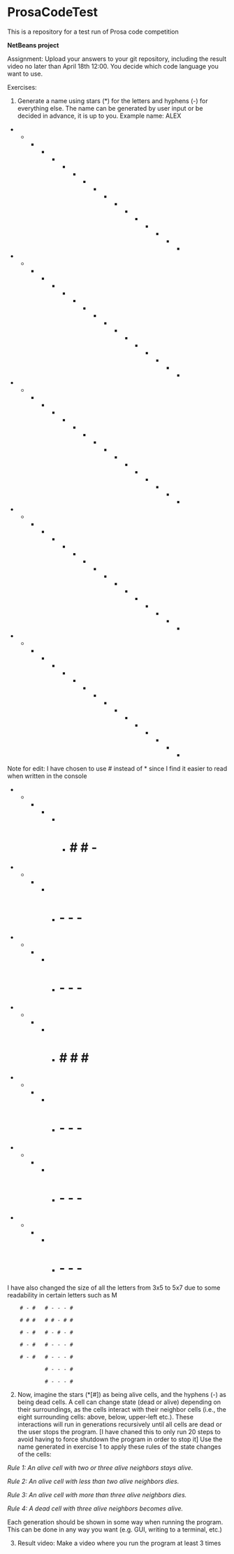 # ProsaCodeTest
This is a repository for a test run of Prosa code competition

**NetBeans project**



Assignment: 
Upload your answers to your git repository, including the result video no later than April 18th 12:00.
You decide which code language you want to use.



Exercises:
1. Generate a name using stars (*) for the letters and hyphens (-) for everything else. The name can be
generated by user input or be decided in advance, it is up to you.
Example name: ALEX
- - * - - * - - - * * * - * - * -
- * - * - * - - - * - - - * - * -
- * * * - * - - - * * - - - * - -
- * - * - * - - - * - - - * - * -
- * - * - * * * - * * * - * - * -

Note for edit: I have chosen to use # instead of * since I find it easier to read when written in the console
- * * * -   - # # # -
* - - - *   # - - - #
* - - - *   # - - - #
* * * * *   # # # # #
* - - - *   # - - - #
* - - - *   # - - - #
* - - - *   # - - - #
I have also changed the size of all the letters from 3x5 to 5x7 due to some readability in certain letters such as M

        # - #   # - - - #
        
        # # #   # # - # #
        
        # - #   # - # - #
        
        # - #   # - - - #
        
        # - #   # - - - #
        
                # - - - #
                
                # - - - #



2. Now, imagine the stars (*[#]) as being alive cells, and the hyphens (-) as being dead cells. A cell can
change state (dead or alive) depending on their surroundings, as the cells interact with their
neighbor cells (i.e., the eight surrounding cells: above, below, upper-left etc.). These interactions will
run in generations recursively until all cells are dead or the user stops the program. 
[I have chaned this to only run 20 steps to avoid having to force shutdown the program in order to stop it]
Use the name generated in exercise 1 to apply these rules of the state changes of the cells:

_Rule 1: An alive cell with two or three alive neighbors stays alive._

_Rule 2: An alive cell with less than two alive neighbors dies._

_Rule 3: An alive cell with more than three alive neighbors dies._

_Rule 4: A dead cell with three alive neighbors becomes alive._


Each generation should be shown in some way when running the program. This can be done in any
way you want (e.g. GUI, writing to a terminal, etc.)



3. Result video: Make a video where you run the program at least 3 times
